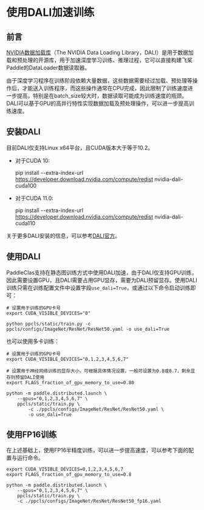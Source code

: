 # 使用DALI加速训练

## 前言
[NVIDIA数据加载库](https://docs.nvidia.com/deeplearning/dali/user-guide/docs/index.html)（The NVIDIA Data Loading Library，DALI）是用于数据加载和预处理的开源库，用于加速深度学习训练、推理过程，它可以直接构建飞桨Paddle的DataLoader数据读取器。

由于深度学习程序在训练阶段依赖大量数据，这些数据需要经过加载、预处理等操作后，才能送入训练程序，而这些操作通常在CPU完成，因此限制了训练速度进一步提高，特别是在batch_size较大时，数据读取可能成为训练速度的瓶颈。DALI可以基于GPU的高并行特性实现数据加载及预处理操作，可以进一步提高训练速度。

## 安装DALI
目前DALI仅支持Linux x64平台，且CUDA版本大于等于10.2。

* 对于CUDA 10:

    pip install --extra-index-url https://developer.download.nvidia.com/compute/redist nvidia-dali-cuda100

* 对于CUDA 11.0:

    pip install --extra-index-url https://developer.download.nvidia.com/compute/redist nvidia-dali-cuda110

关于更多DALI安装的信息，可以参考[DALI官方](https://docs.nvidia.com/deeplearning/dali/user-guide/docs/installation.html)。

## 使用DALI
PaddleClas支持在静态图训练方式中使用DALI加速，由于DALI仅支持GPU训练，因此需要设置GPU，且DALI需要占用GPU显存，需要为DALI预留显存。使用DALI训练只需在训练配置文件中设置字段`use_dali=True`，或通过以下命令启动训练即可：

```shell
# 设置用于训练的GPU卡号
export CUDA_VISIBLE_DEVICES="0"

python ppcls/static/train.py -c ppcls/configs/ImageNet/ResNet/ResNet50.yaml -o use_dali=True
```

也可以使用多卡训练：

```shell
# 设置用于训练的GPU卡号
export CUDA_VISIBLE_DEVICES="0,1,2,3,4,5,6,7"

# 设置用于神经网络训练的显存大小，可根据具体情况设置，一般可设置为0.8或0.7，剩余显存则预留DALI使用
export FLAGS_fraction_of_gpu_memory_to_use=0.80

python -m paddle.distributed.launch \
    --gpus="0,1,2,3,4,5,6,7" \
    ppcls/static/train.py \
        -c ./ppcls/configs/ImageNet/ResNet/ResNet50.yaml \
        -o use_dali=True
```

## 使用FP16训练
在上述基础上，使用FP16半精度训练，可以进一步提高速度，可以参考下面的配置与运行命令。

```shell
export CUDA_VISIBLE_DEVICES=0,1,2,3,4,5,6,7
export FLAGS_fraction_of_gpu_memory_to_use=0.8

python -m paddle.distributed.launch \
    --gpus="0,1,2,3,4,5,6,7" \
    ppcls/static/train.py \
    -c ./ppcls/configs/ImageNet/ResNet/ResNet50_fp16.yaml
```
